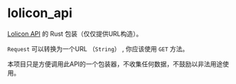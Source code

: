 # lolicon_api

[Lolicon API](https://api.lolicon.app/#/setu) 的 Rust 包装（仅仅提供URL构造）。


`Request` 可以转换为一个URL （`String`） , 你应该使用 `GET` 方法。

本项目只是方便调用此API的一个包装器，不收集任何数据，不鼓励以非法用途使用。
